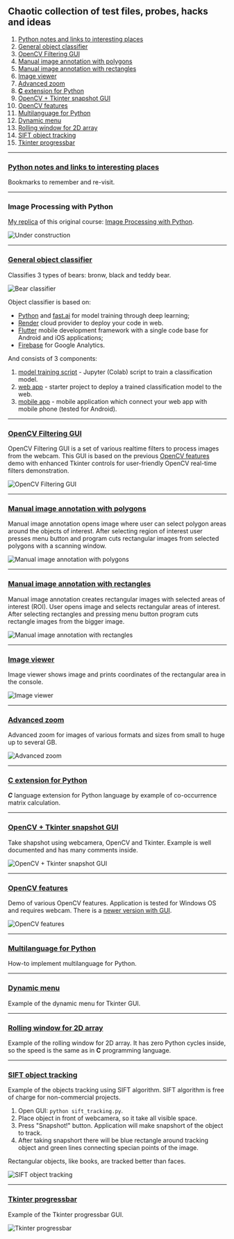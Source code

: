 ## Chaotic collection of test files, probes, hacks and ideas

<!--
![Under construction](data/2019.09.25-under-construction-icon.png)
**Under construction...**
-->

   01. [Python notes and links to interesting places](#python_notes)
   01. [General object classifier](#object_classifier)
   01. [OpenCV Filtering GUI](#opencv_filtering)
   01. [Manual image annotation with polygons](#manual_annotation1)
   01. [Manual image annotation with rectangles](#manual_annotation2)
   01. [Image viewer](#image_viewer)
   01. [Advanced zoom](#zoom)
   01. [**C** extension for Python](#c_extension)
   01. [OpenCV + Tkinter snapshot GUI](#opencv_tkinter)
   01. [OpenCV features](#opencv_features)
   01. [Multilanguage for Python](#multilanguage)
   01. [Dynamic menu](#dynamic_menu)</li>
   01. [Rolling window for 2D array](#rolling_window_2d)
   01. [SIFT object tracking](#sift)
   01. [Tkinter progressbar](#progressbar)

---
### <a name="python_notes" />[Python notes and links to interesting places](notes_and_links.md)
Bookmarks to remember and re-visit.

---
### <a name="image_processing" />Image Processing with Python
[My replica](https://colab.research.google.com/drive/1dtvJ0TxjHN2hebxqjCRhPrzHlZtqO4iV)
of this original course: [Image Processing with Python](https://datacarpentry.org/image-processing/).

![Under construction](data/2019.09.25-under-construction-icon.png)

---
### <a name="object_classifier" />[General object classifier](object_classifier)
Classifies 3 types of bears: bronw, black and teddy bear.

![Bear classifier](object_classifier/03_mobile_app/data/2019.10.04_bear_classifier-2.jpg)

Object classifier is based on:
   * [Python](https://www.python.org) and [fast.ai](https://www.fast.ai)
     for model training through deep learning;
   * [Render](https://render.com) cloud provider to deploy your code in web.
   * [Flutter](https://flutter.dev) mobile development framework with a single code base
     for Android and iOS applications;
   * [Firebase](https://firebase.google.com) for Google Analytics.

And consists of 3 components:
  01. [model training script](object_classifier/01_training_script) - 
      Jupyter (Colab) script to train a classification model.
  02. [web app](https://github.com/foobar167/web_api_for_render) -
      starter project to deploy a trained classification model to the web.
  03. [mobile app](object_classifier/03_mobile_app) -
      mobile application which connect your web app with mobile phone (tested for Android).

---
### <a name="opencv_filtering" />[OpenCV Filtering GUI](opencv_filtering)
OpenCV Filtering GUI is a set of various realtime filters
to process images from the webcam.
This GUI is based on the previous [OpenCV features](#opencv_features) demo with
enhanced Tkinter controls for user-friendly OpenCV real-time filters demonstration.

![OpenCV Filtering GUI](opencv_filtering/data/2019.09.29-opencv-filtering-gui.png)

---
### <a name="manual_annotation1" />[Manual image annotation with polygons](manual_image_annotation1)
Manual image annotation opens image where user can select polygon areas
around the objects of interest. After selecting region of interest user
presses menu button and program cuts rectangular images from selected
polygons with a scanning window.

![Manual image annotation with polygons](
manual_image_annotation1/data/2019.01.03-manual-image-annotation-with-polygons.png)

---
### <a name="manual_annotation2" />[Manual image annotation with rectangles](manual_image_annotation2)
Manual image annotation creates rectangular images with selected
areas of interest (ROI). User opens image and selects rectangular
areas of interest. After selecting rectangles and pressing menu button
program cuts rectangle images from the bigger image.

![Manual image annotation with rectangles](
manual_image_annotation2/data/2019.01.03-manual-image-annotation-with-rectangles.png)

---
### <a name="image_viewer" />[Image viewer](image_viewer)
Image viewer shows image and prints coordinates of the rectangular area in the console.

![Image viewer](image_viewer/data/2019.01.03-image-viewer.png)

---
### <a name="zoom" />[Advanced zoom](zoom_advanced3.py)
Advanced zoom for images of various formats and sizes
from small to huge up to several GB.

![Advanced zoom](data/2019.01.03-advanced-zoom.png)

---
### <a name="c_extension" />[**C** extension for Python](co-occurrence_matrix/C_extension_for_Python)
_**C**_ language extension for Python language by example of
co-occurrence matrix calculation.

---
### <a name="opencv_tkinter" />[OpenCV + Tkinter snapshot GUI](opencv_tkinter.py)
Take shapshot using webcamera, OpenCV and Tkinter.
Example is well documented and has many comments inside.

![OpenCV + Tkinter snapshot GUI](data/2019.01.03-opencv-tkinter.png)

---
### <a name="opencv_features" />[OpenCV features](camera_features.py)
Demo of various OpenCV features.
Application is tested for Windows OS and requires webcam.
There is a [newer version with GUI](opencv_filtering).

![OpenCV features](data/2019.01.03-opencv-features.png)

---
### <a name="multilanguage" />[Multilanguage for Python](translation)
How-to implement multilanguage for Python.

---
### <a name="dynamic_menu" />[Dynamic menu](dynamic_menu.py)
Example of the dynamic menu for Tkinter GUI.

---
### <a name="rolling_window_2d" />[Rolling window for 2D array](rolling_window_advanced.py)
Example of the rolling window for 2D array. It has zero Python cycles inside,
so the speed is the same as in **C** programming language.

---
### <a name="sift" />[SIFT object tracking](sift_tracking.py)
Example of the objects tracking using SIFT algorithm.
SIFT algorithm is free of charge for non-commercial projects.
  1. Open GUI: `python sift_tracking.py`.
  2. Place object in front of webcamera, so it take all visible space.
  3. Press "Snapshot!" button. Application will make snapshort of the object to track.
  4. After taking snapshort there will be blue rectangle around tracking object
and green lines connecting specian points of the image.

Rectangular objects, like books, are tracked better than faces.

![SIFT object tracking](data/2019.01.03-sift-tracking.png)

---
### <a name="progressbar" />[Tkinter progressbar](tkinter_progressbar.py)
Example of the Tkinter progressbar GUI.

![Tkinter progressbar](data/2019.01.03-tkinter-progressbar.png)
